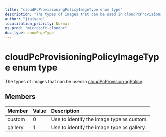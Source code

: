 ```yaml
---
title: "cloudPcProvisioningPolicyImageType enum type"
description: "The types of images that can be used in cloudPcProvisioningPolicy. "
author: "jiajyang"
localization_priority: Normal
ms.prod: "microsoft-cloudpc"
doc_type: enumPageType
---
```


# cloudPcProvisioningPolicyImageType enum type

The types of images that can be used in [cloudPcProvisioningPolicy](../resources/cloudpcprovisioningpolicy.md).

## Members

|Member|Value|Description|
|:---|:---|:---|
|custom|0|Use to identify the image type as custom.|
|gallery|1|Use to identify the image type as gallery.|

